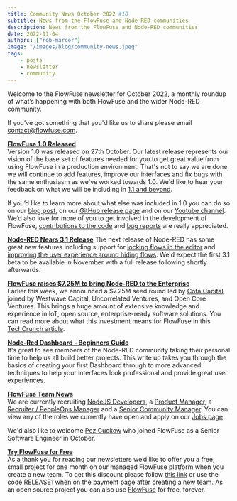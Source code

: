 ```yaml
---
title: Community News October 2022 #10
subtitle: News from the FlowFuse and Node-RED communities
description: News from the FlowFuse and Node-RED communities
date: 2022-11-04
authors: ["rob-marcer"]
image: "/images/blog/community-news.jpeg"
tags:
    - posts
    - newsletter
    - community
---
```


Welcome to the FlowFuse newsletter for October 2022, a monthly roundup of what’s happening with both FlowFuse and the wider Node-RED community.
<!--more-->
If you've got something that you'd like us to share please email [contact@flowfuse.com](mailto:contact@flowfuse.com).

[**FlowFuse 1.0 Released**](/blog/2022/10/flowforge-1-released/)   
Version 1.0 was released on 27th October. Our latest release represents our vision of the base set of features needed for you to get great value from using FlowFuse in a production environment. That's not to say we are done, we will continue to add features, improve our interfaces and fix bugs with the same enthusiasm as we've worked towards 1.0. We'd like to hear your feedback on what we will be including in [1.1 and beyond](https://github.com/orgs/FlowFuse/projects/5). 

If you’d like to learn more about what else was included in 1.0 you can do so on our [blog post](/blog/2022/10/flowforge-1-released), on our [GitHub release page](https://github.com/FlowFuse/flowfuse/releases/tag/v1.0.0) and on our [Youtube channel](https://www.youtube.com/watch?v=5TLT7CQR7iI). We’d also love for more of you to get involved in the development of FlowFuse, [contributions to the code](https://github.com/FlowFuse/flowfuse/blob/main/CONTRIBUTING.md) and [bug reports](https://github.com/FlowFuse/flowfuse/issues) are really appreciated.

[**Node-RED Nears 3.1 Release**](https://github.com/node-red/node-red/milestone/19)
The next release of Node-RED has some great new features including support for [locking flows in the editor](https://github.com/node-red/node-red/pull/3938) and [improving the user experience around hiding flows](https://github.com/node-red/node-red/pull/3930). We'd expect the first 3.1 beta to be available in November with a full release following shortly afterwards.
    
[**FlowFuse raises $7.25M to bring Node-RED to the Enterprise**](/blog/2022/10/seed-round-bring-node-red-to-enterprise/)  
Earlier this week, we announced a $7.25M seed round led by [Cota Capital](https://www.cotacapital.com/knowledgecapital/flowforge-closes-the-gap-between-it-and-ot), joined by Westwave Capital, Uncorrelated Ventures, and Open Core Ventures. This brings a huge amount of extensive knowledge and experience in IoT, open source, enterprise-ready software solutions. You can read more about what this investment means for FlowFuse in this [TechCrunch article](https://techcrunch.com/2022/11/03/flowforge-nabs-7-2m-to-help-companies-integrate-iot-using-node-red).

[**Node-Red Dashboard - Beginners Guide**](https://stevesnoderedguide.com/node-red-dashboard)  
It's great to see members of the Node-RED community taking their personal time to help us all build better projects. This write up takes you through the basics of creating your first Dashboard through to more advanced techniques to help your interfaces look professional and provide great user experiences.

[**FlowFuse Team News**](/team/)    
We are currently recruiting [NodeJS Developers](https://boards.greenhouse.io/flowfuse/jobs/4463977004), a [Product Manager](https://boards.greenhouse.io/flowfuse/jobs/4717778004), a [Recruiter / PeopleOps Manager](https://boards.greenhouse.io/flowfuse/jobs/4687876004) and a [Senior Community Manager](https://boards.greenhouse.io/flowfuse/jobs/4700809004). You can view any of the roles we currently have open and apply on our [Jobs page](https://boards.greenhouse.io/flowfuse).

We'd also like to welcome [Pez Cuckow](https://github.com/Pezmc) who joined FlowFuse as a Senior Software Engineer in October.
    
[**Try FlowFuse for Free**](https://app.flowforge.com/account/create?code=RELEASE1)  
As a thank you for reading our newsletters we’d like to offer you a free, small project for one month on our managed FlowFuse platform when you create a new team. To get this discount please follow [this link](https://app.flowforge.com/account/create?code=RELEASE010) or use the code RELEASE1 when on the payment page after creating a new team. As an open source project you can also use [FlowFuse](/docs/install/) for free, forever.
